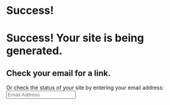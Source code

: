 # Success!

<h1>Success! Your site is being generated.</h1>

<h2>Check your email for a link.</h2>

<span>Or check the status of your site by entering your email address:</span>
<input type="text" placeholder="Email Address">
